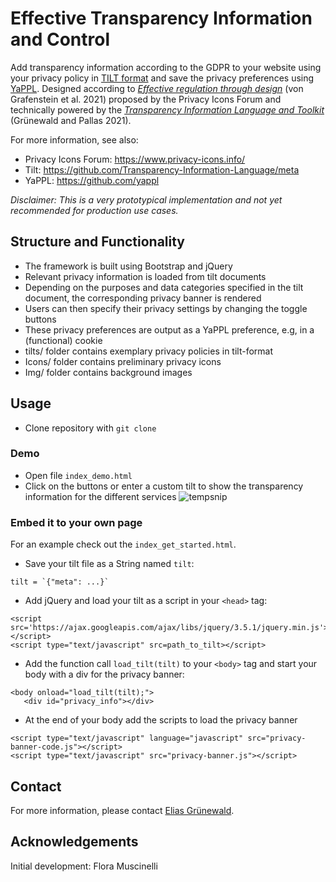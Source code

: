 # Effective Transparency Information and Control
Add transparency information according to the GDPR to your website using your privacy policy in [TILT format](https://github.com/Transparency-Information-Language/schema) and save the privacy preferences using [YaPPL](https://emidd.de/material).
Designed according to _[Effective regulation through design](https://www.researchgate.net/profile/Elias-Belgacem/publication/355394794_Effective_regulation_through_design_-_Aligning_the_ePrivacy_Regulation_with_the_EU_General_Data_Protection_Regulation_GDPR_Tracking_technologies_in_personalised_internet_content_and_the_data_protectio/links/616e850225467d2f005ab081/Effective-regulation-through-design-Aligning-the-ePrivacy-Regulation-with-the-EU-General-Data-Protection-Regulation-GDPR-Tracking-technologies-in-personalised-internet-content-and-the-data-protectio.pdf)_ (von Grafenstein et al. 2021) proposed by the Privacy Icons Forum and technically powered by the _[Transparency Information Language and Toolkit](https://dl.acm.org/doi/10.1145/3442188.3445925)_ (Grünewald and Pallas 2021). 

For more information, see also: 
- Privacy Icons Forum: https://www.privacy-icons.info/
- Tilt: https://github.com/Transparency-Information-Language/meta
- YaPPL: https://github.com/yappl

_Disclaimer: This is a very prototypical implementation and not yet recommended for production use cases._

## Structure and Functionality
- The framework is built using Bootstrap and jQuery
- Relevant privacy information is loaded from tilt documents
- Depending on the purposes and data categories specified in the tilt document, the corresponding privacy banner is rendered
- Users can then specify their privacy settings by changing the toggle buttons
- These privacy preferences are output as a YaPPL preference, e.g, in a (functional) cookie
- tilts/ folder contains exemplary privacy policies in tilt-format
- Icons/ folder contains preliminary privacy icons
- Img/ folder contains background images

## Usage
- Clone repository with `git clone`

### Demo
- Open file `index_demo.html`
- Click on the buttons or enter a custom tilt to show the transparency information for the different services
![tempsnip](https://user-images.githubusercontent.com/33124461/141969386-fa4cfcae-c330-4dcb-b423-d515c378ad81.png)


### Embed it to your own page
For an example check out the `index_get_started.html`.

 - Save your tilt file as a String named `tilt`:
 ```
 tilt = `{"meta": ...}`
 ```
- Add jQuery and load your tilt as a script in your `<head>` tag:
```
<script src='https://ajax.googleapis.com/ajax/libs/jquery/3.5.1/jquery.min.js'></script>
<script type="text/javascript" src=path_to_tilt></script>
 ```
 - Add the function call `load_tilt(tilt)` to your `<body>` tag and start your body with a div for the privacy banner:
 ```
 <body onload="load_tilt(tilt);">
	<div id="privacy_info"></div>
 ```
 - At the end of your body add the scripts to load the privacy banner
 ```
<script type="text/javascript" language="javascript" src="privacy-banner-code.js"></script>
<script type="text/javascript" src="privacy-banner.js"></script>
```

## Contact
For more information, please contact [Elias Grünewald](https://www.ise.tu-berlin.de/eg).

## Acknowledgements
Initial development: Flora Muscinelli
